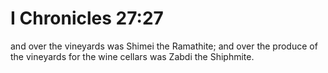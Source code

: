 # I Chronicles 27:27

and over the vineyards was Shimei the Ramathite; and over the produce of the vineyards for the wine cellars was Zabdi the Shiphmite.
